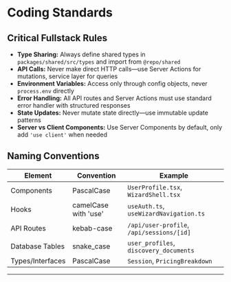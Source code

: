 # Coding Standards

## Critical Fullstack Rules

- **Type Sharing:** Always define shared types in `packages/shared/src/types` and import from `@repo/shared`
- **API Calls:** Never make direct HTTP calls—use Server Actions for mutations, service layer for queries
- **Environment Variables:** Access only through config objects, never `process.env` directly
- **Error Handling:** All API routes and Server Actions must use standard error handler with structured responses
- **State Updates:** Never mutate state directly—use immutable update patterns
- **Server vs Client Components:** Use Server Components by default, only add `'use client'` when needed

## Naming Conventions

| Element          | Convention           | Example                                   |
| ---------------- | -------------------- | ----------------------------------------- |
| Components       | PascalCase           | `UserProfile.tsx`, `WizardShell.tsx`      |
| Hooks            | camelCase with 'use' | `useAuth.ts`, `useWizardNavigation.ts`    |
| API Routes       | kebab-case           | `/api/user-profile`, `/api/sessions/[id]` |
| Database Tables  | snake_case           | `user_profiles`, `discovery_documents`    |
| Types/Interfaces | PascalCase           | `Session`, `PricingBreakdown`             |

---
